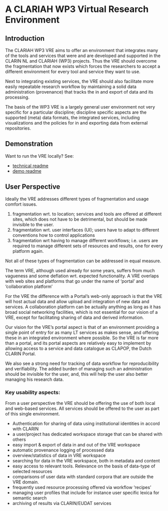 # A CLARIAH WP3 Virtual Research Environment

## Introduction
The CLARIAH WP3 VRE aims to offer an environment that integrates many of the tools and services that were and are developed and supported in the CLARIN NL and CLARIAH (WP3) projects. Thus the VRE should overcome the fragmentation that now exists which forces the researchers to accept a different environment for every tool and service they want to use.

Next to integrating existing services, the VRE should also facilitate more easily repeatable research workflow by maintaining a solid data administration (provenance) that tracks the in and export of data and its processing.

The basis of the WP3 VRE is a largely general user environment not very specific for a particular discipline; discipline specific aspects are the supported (meta) data formats, the integrated services, including visualizations and the policies for in and exporting data from external repositories.

## Demonstration
Want to run the VRE locally? See:
- [technical readme](./README-tech.md)
- [demo readme](./demo/README.md)

## User Perspective

Ideally the VRE addresses different types of fragmentation and usage comfort issues. 
1.	fragmentation wrt. to location; services and tools are offered at different sites, which does not have to be detrimental, but should be made invisible to the user.
2.	fragmentation wrt. user interfaces (UI); users have to adapt to different conventions how to control applications
3.	fragmentation wrt having to manage different workflows; i.e. users are required to manage different sets of resources and results, one for every platform again. 

Not all of these types of fragmentation can be addressed in equal measure.

The term VRE, although used already for some years, suffers from much vagueness and some deflation wrt. expected functionality. A VRE overlaps with web sites and platforms that go under the name of ‘portal’ and ‘collaboration platform’

For the VRE the difference with a Portal’s web-only approach is that the VRE will host actual data and allow upload and integration of new data and services. A collaboration platform can be actually anything as long as it has broad social networking facilities, which is not essential for our vision of a VRE, except for facilitating sharing of data and derived information.

Our vision for the VRE’s portal aspect is that of an environment providing a single point of entry for as many LT services as makes sense, and offering these in an integrated environment where possible. So the VRE is far more than a portal, and its portal aspects are relatively easy to implement by allowing access to a service and data catalogue as CLAPOP, the Dutch CLARIN Portal. 

We also see a strong need for tracking of data workflow for reproducibility and verifiability. The added burden of managing such an administration should be invisible for the user, and, this will help the user also better managing his research data.

### Key usability aspects:

From a user perspective the VRE should be offering the use of both local and web-based services. All services should be offered to the user as part of this single environment. 
-	Authentication for sharing of data using institutional identities in accord with CLARIN
-	a user/project has dedicated workspace storage that can be shared with others
-	easy import & export of data in and out of the VRE workspace
-	automatic provenance logging of processed data
-	overview/statistics of data in VRE workspace
-	searching for data in the VRE workspace, both in metadata and content
-	easy access to relevant tools. Relevance on the basis of data-type of selected resources
-	comparisons of user data with standard corpora that are outside the VRE domain.
-	frequently used resource processing offered via  workflow ‘recipes’
-	managing user profiles that include for instance user specific lexica for semantic search
-	archiving of results via CLARIN/EUDAT services
